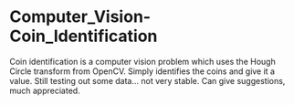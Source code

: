 # Computer_Vision-Coin_Identification
Coin identification is a computer vision problem which uses the Hough Circle transform from OpenCV. Simply identifies the coins and give it a value.
Still testing out some data... not very stable. Can give suggestions, much appreciated. 
